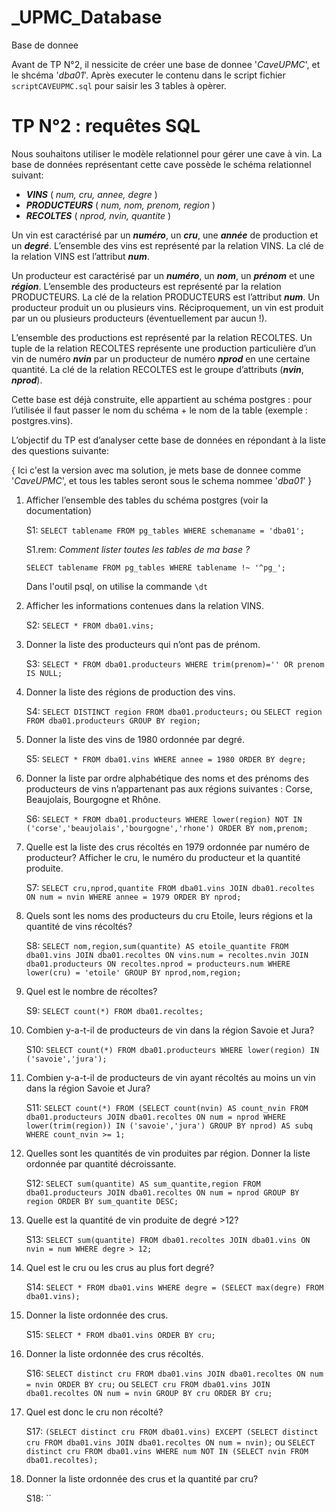 # _UPMC_Database

Base de donnee


Avant de TP N°2, il nessicite de créer une base de donnee '*CaveUPMC*', et le shcéma '*dba01*'. Après executer le contenu dans le script fichier `scriptCAVEUPMC.sql` pour saisir les 3 tables à opèrer.

# TP N°2 : requêtes SQL

Nous souhaitons utiliser le modèle relationnel pour gérer une cave à vin. La base de données représentant cette cave possède le schéma relationnel suivant:

- ***VINS*** ( *num, cru, annee, degre* ) 
- ***PRODUCTEURS*** ( *num, nom, prenom, region* ) 
- ***RECOLTES*** ( *nprod, nvin, quantite* )

Un vin est caractérisé par un ***numéro***, un ***cru***, une ***année*** de production et un ***degré***. L’ensemble des vins est représenté par la relation VINS. La clé de la relation VINS est l’attribut ***num***.

Un producteur est caractérisé par un ***numéro***, un ***nom***, un ***prénom*** et une ***région***. L’ensemble des producteurs est représenté par la relation PRODUCTEURS. La clé de la relation PRODUCTEURS est l’attribut ***num***. Un producteur produit un ou plusieurs vins. Réciproquement, un vin est produit par un ou plusieurs producteurs (éventuellement par aucun !).

L’ensemble des productions est représenté par la relation RECOLTES. Un tuple de la relation RECOLTES représente une production particulière d’un vin de numéro ***nvin*** par un producteur de numéro ***nprod*** en une certaine quantité. La clé de la relation RECOLTES est le groupe d’attributs (***nvin***, ***nprod***).

Cette base est déjà construite, elle appartient au schéma postgres : pour l’utilisée il faut passer le nom du schéma + le nom de la table (exemple : postgres.vins).
L’objectif du TP est d’analyser cette base de données en répondant à la liste des questions suivante:

{ Ici c'est la version avec ma solution, je mets base de donnee comme '*CaveUPMC*', et tous les tables seront sous le schema nommee '*dba01*' }

1. Afficher l’ensemble des tables du schéma postgres (voir la documentation)

	S1: `SELECT tablename FROM pg_tables WHERE schemaname = 'dba01'; `
	
	S1.rem: *Comment lister toutes les tables de ma base ?*
	
	`SELECT tablename FROM pg_tables WHERE tablename !~ '^pg_'; `
	
	Dans l'outil psql, on utilise la commande `\dt`
	
2. Afficher les informations contenues dans la relation VINS.

	S2: `SELECT * FROM dba01.vins;`
	
3. Donner la liste des producteurs qui n’ont pas de prénom.

	S3: `SELECT * FROM dba01.producteurs WHERE trim(prenom)='' OR prenom IS NULL;`

4. Donner la liste des régions de production des vins.

	S4: `SELECT DISTINCT region FROM dba01.producteurs;` ou `SELECT region FROM dba01.producteurs GROUP BY region;`
	
5. Donner la liste des vins de 1980 ordonnée par degré.

	S5: `SELECT * FROM dba01.vins WHERE annee = 1980 ORDER BY degre;`
	
6. Donner la liste par ordre alphabétique des noms et des prénoms des producteurs de vins n’appartenant pas aux régions suivantes : Corse, Beaujolais, Bourgogne et Rhône.

	S6: `SELECT * FROM dba01.producteurs WHERE lower(region) NOT IN ('corse','beaujolais','bourgogne','rhone') ORDER BY nom,prenom;`
	
7. Quelle est la liste des crus récoltés en 1979 ordonnée par numéro de producteur? Afficher le cru, le numéro du producteur et la quantité produite.

	S7: `SELECT cru,nprod,quantite FROM dba01.vins JOIN dba01.recoltes ON num = nvin WHERE annee = 1979 ORDER BY nprod;`
	
8. Quels sont les noms des producteurs du cru Etoile, leurs régions et la quantité de vins récoltés?

	S8: `SELECT nom,region,sum(quantite) AS etoile_quantite FROM dba01.vins JOIN dba01.recoltes ON vins.num = recoltes.nvin JOIN dba01.producteurs ON recoltes.nprod = producteurs.num WHERE lower(cru) = 'etoile' GROUP BY nprod,nom,region;`
	
9. Quel est le nombre de récoltes?

	S9: `SELECT count(*) FROM dba01.recoltes;`
	
10. Combien y-a-t-il de producteurs de vin dans la région Savoie et Jura?

	S10: `SELECT count(*) FROM dba01.producteurs WHERE lower(region) IN ('savoie','jura');`
	
11. Combien y-a-t-il de producteurs de vin ayant récoltés au moins un vin dans la région Savoie et Jura?

	S11: `SELECT count(*) FROM (SELECT count(nvin) AS count_nvin FROM dba01.producteurs JOIN dba01.recoltes ON num = nprod WHERE lower(trim(region)) IN ('savoie','jura') GROUP BY nprod) AS subq WHERE count_nvin >= 1;`
	
12. Quelles sont les quantités de vin produites par région. Donner la liste ordonnée par quantité décroissante.

	S12: `SELECT sum(quantite) AS sum_quantite,region FROM dba01.producteurs JOIN dba01.recoltes ON num = nprod GROUP BY region ORDER BY sum_quantite DESC;`13. Quelle est la quantité de vin produite de degré >12?
	S13: `SELECT sum(quantite) FROM dba01.recoltes JOIN dba01.vins ON nvin = num WHERE degre > 12;`
14. Quel est le cru ou les crus au plus fort degré?
	S14: `SELECT * FROM dba01.vins WHERE degre = (SELECT max(degre) FROM dba01.vins);`
15. Donner la liste ordonnée des crus.
	S15: `SELECT * FROM dba01.vins ORDER BY cru;`
16. Donner la liste ordonnée des crus récoltés.
	S16: `SELECT distinct cru FROM dba01.vins JOIN dba01.recoltes ON num = nvin ORDER BY cru;` ou `SELECT cru FROM dba01.vins JOIN dba01.recoltes ON num = nvin GROUP BY cru ORDER BY cru;`
17. Quel est donc le cru non récolté?
	S17: `(SELECT distinct cru FROM dba01.vins) EXCEPT (SELECT distinct cru FROM dba01.vins JOIN dba01.recoltes ON num = nvin);` ou `SELECT distinct cru FROM dba01.vins WHERE num NOT IN (SELECT nvin FROM dba01.recoltes);`
18. Donner la liste ordonnée des crus et la quantité par cru?
	S18: ``
